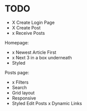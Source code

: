 # TODO

- X Create Login Page
- X Create Post
- x Receive Posts

Homepage:

- x Newest Article First
- x Next 3 in a box underneath
- Styled

Posts page:

- x Filters
- Search
- Grid layout
- Responsive
- Styled
  Edit Posts
  x Dynamic Links

